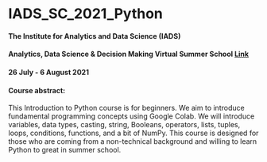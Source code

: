 # IADS_SC_2021_Python

#### The Institute for Analytics and Data Science (IADS) 
#### Analytics, Data Science & Decision Making Virtual Summer School [Link](https://www.iadssummerschool.com/)
#### 26 July - 6 August 2021

#### Course abstract: 

This Introduction to Python course is for beginners. We aim to introduce fundamental programming concepts using Google Colab. We will introduce variables, data types, casting, string, Booleans, operators, lists, tuples, loops, conditions, functions, and a bit of NumPy. This course is designed for those who are coming from a non-technical background and willing to learn Python to great in summer school.


